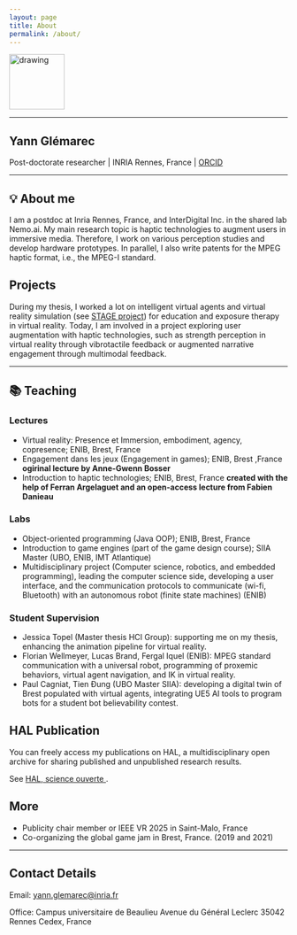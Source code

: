 ```yaml
---
layout: page
title: About
permalink: /about/
---
```


<img src="../pictures/yann.jpg" alt="drawing" width="100"/>

---

## Yann Glémarec

Post-doctorate researcher | INRIA Rennes, France | [ORCID](https://orcid.org/0000-0003-1717-6048) 

--- 

## 💡 About me

I am a postdoc at Inria Rennes, France, and InterDigital Inc. in the shared lab Nemo.ai. My main research topic is haptic technologies to augment users in immersive media. Therefore, I work on various perception studies and develop hardware prototypes. In parallel, I also write patents for the MPEG haptic format, i.e., the MPEG-I standard.  

## Projects

During my thesis, I worked a lot on intelligent virtual agents and virtual reality simulation (see [STAGE project](https://www.frontiersin.org/journals/virtual-reality/articles/10.3389/frvir.2022.876433/full)) for education and exposure therapy in virtual reality. Today, I am involved in a project exploring user augmentation with haptic technologies, such as strength perception in virtual reality through vibrotactile feedback or augmented narrative engagement through multimodal feedback. 

--- 

## 📚 Teaching

### Lectures

- Virtual reality: Presence et Immersion, embodiment, agency, copresence; ENIB, Brest, France
- Engagement dans les jeux (Engagement in games); ENIB, Brest ,France **ogirinal lecture by Anne-Gwenn Bosser**
- Introduction to haptic technologies; ENIB, Brest, France **created with the help of Ferran Argelaguet and an open-access lecture from Fabien Danieau**

### Labs

- Object-oriented programming (Java OOP); ENIB, Brest, France
- Introduction to game engines (part of the game design course); SIIA Master (UBO, ENIB, IMT Atlantique)
- Multidisciplinary project (Computer science, robotics, and embedded programming), leading the computer science side, developing a user interface, and the communication protocols to communicate (wi-fi, Bluetooth) with an autonomous robot (finite state machines) (ENIB)

### Student Supervision

- Jessica Topel (Master thesis HCI Group): supporting me on my thesis, enhancing the animation pipeline for virtual reality.
- Florian Wellmeyer, Lucas Brand, Fergal Iquel (ENIB): MPEG standard communication with a universal robot, programming of proxemic behaviors, virtual agent navigation, and IK in virtual reality.
- Paul Cagniat, Tien Đung (UBO Master SIIA): developing a digital twin of Brest populated with virtual agents, integrating UE5 AI tools to program bots for a student bot believability contest.

## HAL Publication

You can freely access my publications on HAL, a multidisciplinary open archive for sharing published and unpublished research results. 

See [HAL, science ouverte ](https://hal.science/search/index/?q=yann+gl%C3%A9marec&rows=30&authIdPerson_i=747196).

## More

- Publicity chair member or IEEE VR 2025 in Saint-Malo, France
- Co-organizing the global game jam in Brest, France. (2019 and 2021)

---

## Contact Details

Email: yann.glemarec@inria.fr

Office: 
Campus universitaire de Beaulieu
Avenue du Général Leclerc
35042 Rennes Cedex, France
